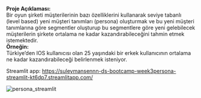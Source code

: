 <b> Proje Açıklaması:</b><br>
Bir oyun şirketi müşterilerinin bazı özelliklerini kullanarak seviye tabanlı (level based) yeni müşteri tanımları (persona) oluşturmak ve bu yeni müşteri tanımlarına göre segmentler oluşturup bu segmentlere göre yeni gelebilecek müşterilerin şirkete ortalama ne kadar kazandırabileceğini tahmin etmek istemektedir.<br>
<b>Örneğin:</b><br>
Türkiye’den IOS kullanıcısı olan 25 yaşındaki bir erkek kullanıcının ortalama ne kadar kazandırabileceği belirlenmek isteniyor.

Streamlit app: https://suleymansennn-ds-bootcamp-week3persona-streamlit-kt6dp7.streamlitapp.com/

![persona_streamlit](https://user-images.githubusercontent.com/83352965/196201879-ed121ef1-3686-401b-8b0c-2eefd03ece8c.png)
